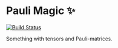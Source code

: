 # Pauli Magic :sparkles:
[![Build Status](https://travis-ci.org/kdungs/cpp-paulimagic.svg)](https://travis-ci.org/kdungs/cpp-paulimagic)

Something with tensors and Pauli-matrices.
